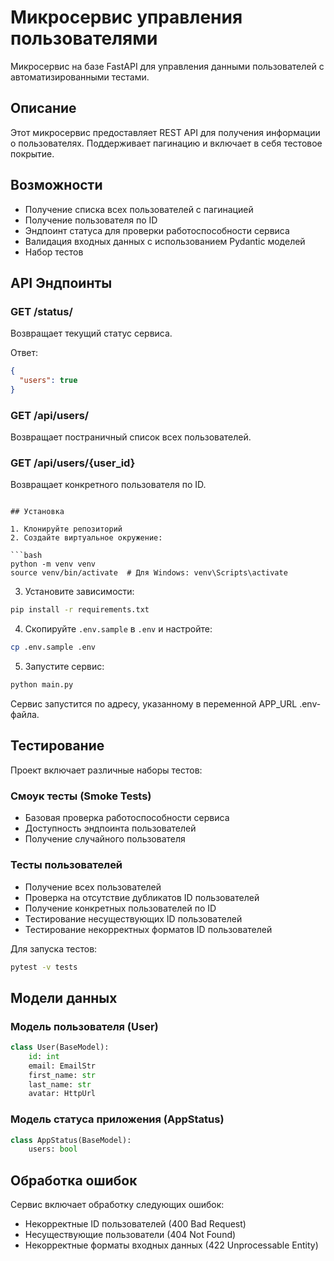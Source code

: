 # Микросервис управления пользователями

Микросервис на базе FastAPI для управления данными пользователей с автоматизированными тестами.

## Описание

Этот микросервис предоставляет REST API для получения информации о пользователях. Поддерживает пагинацию и включает в себя тестовое покрытие.

## Возможности

- Получение списка всех пользователей с пагинацией
- Получение пользователя по ID
- Эндпоинт статуса для проверки работоспособности сервиса
- Валидация входных данных с использованием Pydantic моделей
- Набор тестов

## API Эндпоинты

### GET /status/

Возвращает текущий статус сервиса.

Ответ:

```json
{
  "users": true
}
```

### GET /api/users/

Возвращает постраничный список всех пользователей.

### GET /api/users/{user_id}

Возвращает конкретного пользователя по ID.


```

## Установка

1. Клонируйте репозиторий
2. Создайте виртуальное окружение:

```bash
python -m venv venv
source venv/bin/activate  # Для Windows: venv\Scripts\activate
```

3. Установите зависимости:

```bash
pip install -r requirements.txt
```

4. Скопируйте `.env.sample` в `.env` и настройте:

```bash
cp .env.sample .env
```

5. Запустите сервис:

```bash
python main.py
```

Сервис запустится по адресу, указанному в переменной APP_URL .env-файла.

## Тестирование

Проект включает различные наборы тестов:

### Смоук тесты (Smoke Tests)

- Базовая проверка работоспособности сервиса
- Доступность эндпоинта пользователей
- Получение случайного пользователя

### Тесты пользователей

- Получение всех пользователей
- Проверка на отсутствие дубликатов ID пользователей
- Получение конкретных пользователей по ID
- Тестирование несуществующих ID пользователей
- Тестирование некорректных форматов ID пользователей

Для запуска тестов:

```bash
pytest -v tests
```

## Модели данных

### Модель пользователя (User)

```python
class User(BaseModel):
    id: int
    email: EmailStr
    first_name: str
    last_name: str
    avatar: HttpUrl
```

### Модель статуса приложения (AppStatus)

```python
class AppStatus(BaseModel):
    users: bool
```

## Обработка ошибок

Сервис включает обработку следующих ошибок:

- Некорректные ID пользователей (400 Bad Request)
- Несуществующие пользователи (404 Not Found)
- Некорректные форматы входных данных (422 Unprocessable Entity)

